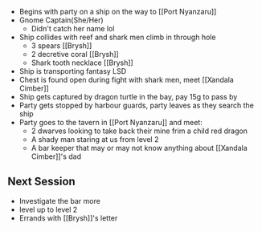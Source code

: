 - Begins with party on a ship on the way to [[Port Nyanzaru]]
- Gnome Captain(She/Her)
	- Didn't catch her name lol
- Ship collides with reef and shark men climb in through hole
	- 3 spears [[Brysh]]
	- 2 decretive coral [[Brysh]]
	- Shark tooth necklace [[Brysh]]
- Ship is transporting fantasy LSD
- Chest is found open during fight with shark men, meet [[Xandala Cimber]]
- Ship gets captured by dragon turtle in the bay, pay 15g to pass by
- Party gets stopped by harbour guards, party leaves as they search the ship
- Party goes to the tavern in [[Port Nyanzaru]] and meet:
	- 2 dwarves looking to take back their mine frim a child red dragon
	- A shady man staring at us from level 2
	- A bar keeper that may or may not know anything about [[Xandala Cimber]]'s dad

## Next Session
- Investigate the bar more
- level up to level 2
- Errands with [[Brysh]]'s letter
